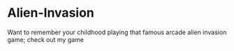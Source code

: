 # Alien-Invasion
Want to remember your childhood playing that famous arcade alien invasion game; check out my game

